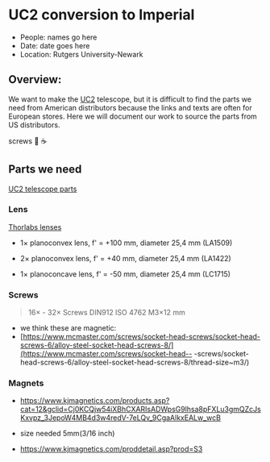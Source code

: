 # UC2 conversion to Imperial
* People: names go here
* Date: date goes here
* Location: Rutgers University-Newark

## Overview:
We want to make the [UC2](https://github.com/openUC2/UC2-GIT) telescope, but it is difficult to find the parts we need from American distributors because the links and texts are often for European stores. Here we will document our work to source the parts from US distributors.

screws
:pizza:
:coffee:


## Parts we need
[UC2 telescope parts](https://github.com/openUC2/UC2-GIT/tree/master/APPLICATIONS/APP_SIMPLE-Telescope)


### Lens
[Thorlabs lenses](https://www.thorlabs.com/newgrouppage9.cfm?objectgroup_id=112)

- 1× planoconvex lens, f' = +100 mm, diameter 25,4 mm (LA1509)

- 2× planoconvex lens, f' = +40 mm, diameter 25,4 mm  (LA1422)

- 1× planoconcave lens, f' = -50 mm, diameter 25,4 mm (LC1715)

### Screws 
> 16× - 32× Screws DIN912 ISO 4762 M3×12 mm

- we think these are magnetic:
- [https://www.mcmaster.com/screws/socket-head-screws/socket-head-screws-6/alloy-steel-socket-head-screws-8/](https://www.mcmaster.com/screws/socket-head-- -screws/socket-head-screws-6/alloy-steel-socket-head-screws-8/thread-size~m3/)

### Magnets
- https://www.kjmagnetics.com/products.asp?cat=12&gclid=Cj0KCQjw54iXBhCXARIsADWpsG9lhsa8pFXLu3gmQZcJsKxvpz_3JepoW4MB4d3w4redV-7eLQv_9CgaAlkxEALw_wcB

- size needed 5mm(3/16 inch)

- https://www.kjmagnetics.com/proddetail.asp?prod=S3
